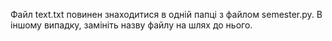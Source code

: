 Файл text.txt повинен знаходитися в одній папці з файлом semester.py. В іншому випадку, замініть назву файлу на шлях до нього.
